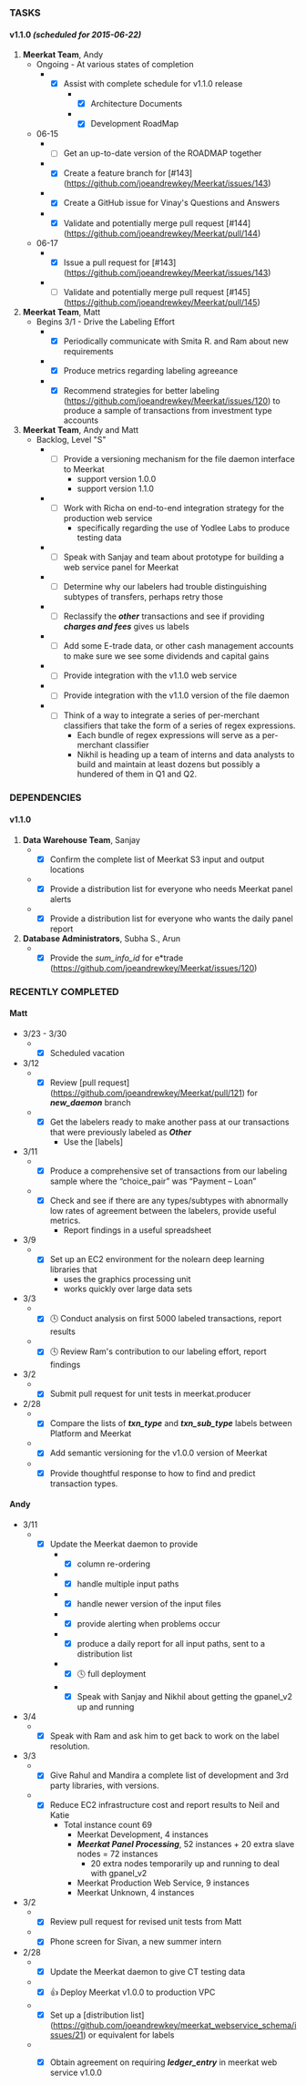 ### TASKS
#### v1.1.0 *(scheduled for 2015-06-22)*
1.  **Meerkat Team**, Andy
	* Ongoing - At various states of completion
		* - [x] Assist with complete schedule for v1.1.0 release
			* - [x] Architecture Documents
			* - [x] Development RoadMap
	* 06-15
		* - [ ] Get an up-to-date version of the ROADMAP together
		* - [x] Create a feature branch for [#143] (https://github.com/joeandrewkey/Meerkat/issues/143)
		* - [x] Create a GitHub issue for Vinay's Questions and Answers
		* - [x] Validate and potentially merge pull request [#144] (https://github.com/joeandrewkey/Meerkat/pull/144)
	* 06-17
		* - [x] Issue a pull request for [#143] (https://github.com/joeandrewkey/Meerkat/issues/143)
		* - [ ] Validate and potentially merge pull request [#145] (https://github.com/joeandrewkey/Meerkat/pull/145)

2.  **Meerkat Team**, Matt
	* Begins 3/1 - Drive the Labeling Effort
		* - [x] Periodically communicate with Smita R. and Ram about new requirements
		* - [x] Produce metrics regarding labeling agreeance
		* - [x] Recommend strategies for better labeling
 (https://github.com/joeandrewkey/Meerkat/issues/120) to produce a sample of transactions from investment type accounts

3.  **Meerkat Team**, Andy and Matt
	* Backlog, Level "S"
		* - [ ] Provide a versioning mechanism for the file daemon interface to Meerkat
			* support version 1.0.0
			* support version 1.1.0		
		* - [ ] Work with Richa on end-to-end integration strategy for the production web service
			* specifically regarding the use of Yodlee Labs to produce testing data
		* - [ ] Speak with Sanjay and team about prototype for building a web service panel for Meerkat
		* - [ ] Determine why our labelers had trouble distinguishing subtypes of transfers, perhaps retry those
		* - [ ] Reclassify the ***other*** transactions and see if providing ***charges and fees*** gives us labels
		* - [ ] Add some E-trade data, or other cash management accounts to make sure we see some dividends and capital gains
		* - [ ] Provide integration with the v1.1.0 web service
		* - [ ] Provide integration with the v1.1.0 version of the file daemon
		* - [ ] Think of a way to integrate a series of per-merchant classifiers that take the form of a series of regex expressions.
			* Each bundle of regex expressions will serve as a per-merchant classifier
			* Nikhil is heading up a team of interns and data analysts to build and maintain at least dozens but possibly a hundered of them in Q1 and Q2.

### DEPENDENCIES
#### v1.1.0
1. **Data Warehouse Team**, Sanjay
	* - [x] Confirm the complete list of Meerkat S3 input and output locations
	* - [x] Provide a distribution list for everyone who needs Meerkat panel alerts
	* - [x] Provide a distribution list for everyone who wants the daily panel report
2. **Database Administrators**, Subha S., Arun
	* - [x] Provide the *sum_info_id* for e*trade (https://github.com/joeandrewkey/Meerkat/issues/120)

### RECENTLY COMPLETED
#### Matt
* 3/23 - 3/30
	* - [x] Scheduled vacation
* 3/12
	* - [x] Review [pull request] (https://github.com/joeandrewkey/Meerkat/pull/121) for ***new_daemon*** branch
	* - [x] Get the labelers ready to make another pass at our transactions that were previously labeled as ***Other***
		* Use the [labels]
* 3/11
	* - [x] Produce a comprehensive set of transactions from our labeling sample where the “choice_pair” was “Payment – Loan”
	* - [x] Check and see if there are any types/subtypes with abnormally low rates of agreement between the labelers, provide useful metrics.
		* Report findings in a useful spreadsheet
* 3/9
	* - [x] Set up an EC2 environment for the nolearn deep learning libraries that
		* uses the graphics processing unit
		* works quickly over large data sets
* 3/3
	* - [x] :clock4: Conduct analysis on first 5000 labeled transactions, report results 
	* - [x] :clock4: Review Ram's contribution to our labeling effort, report findings
* 3/2
	* - [x] Submit pull request for unit tests in meerkat.producer
* 2/28
	* - [x] Compare the lists of ***txn_type*** and ***txn_sub_type*** labels between Platform and Meerkat
	* - [x] Add semantic versioning for the v1.0.0 version of Meerkat
	* - [x] Provide thoughtful response to how to find and predict transaction types.

#### Andy
* 3/11
	* - [x] Update the Meerkat daemon to provide
		* - [x] column re-ordering
		* - [x] handle multiple input paths
		* - [x] handle newer version of the input files
		* - [x] provide alerting when problems occur
		* - [x] produce a daily report for all input paths, sent to a distribution list
		* - [x] :clock4: full deployment
		* - [x] Speak with Sanjay and Nikhil about getting the gpanel_v2 up and running
* 3/4
	* - [x] Speak with Ram and ask him to get back to work on the label resolution.
* 3/3
	* - [x] Give Rahul and Mandira a complete list of development and 3rd party libraries, with versions.
	* - [x] Reduce EC2 infrastructure cost and report results to Neil and Katie
		* Total instance count 69
			* Meerkat Development, 4 instances
			* ***Meerkat Panel Processing***, 52 instances + 20 extra slave nodes = 72 instances
				* 20 extra nodes temporarily up and running to deal with gpanel_v2
			* Meerkat Production Web Service, 9 instances
			* Meerkat Unknown, 4 instances
* 3/2
	* - [x] Review pull request for revised unit tests from Matt
	* - [x] Phone screen for Sivan, a new summer intern
* 2/28
	* - [x] Update the Meerkat daemon to give CT testing data
	* - [x] :+1: Deploy Meerkat v1.0.0 to production VPC 
	* - [x] Set up a [distribution list] (https://github.com/joeandrewkey/meerkat_webservice_schema/issues/21) or equivalent for labels
	* - [x] Obtain agreement on requiring ***ledger_entry*** in meerkat web service v1.0.0

